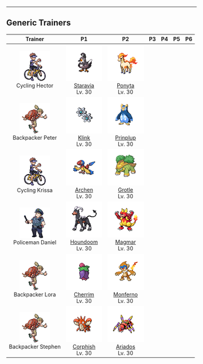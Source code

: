---

## Generic Trainers</h3>

| Trainer | P1 | P2 | P3 | P4 | P5 | P6 |
|:-------:|:--:|:--:|:--:|:--:|:--:|:--:|
| ![Cycling Hector](../../assets/trainers/cycling.png)<br>Cycling Hector | ![Staravia](../../assets/sprites/staravia/front.png)<br>[Staravia](../../pokemon/staravia.wild_md/)<br>Lv. 30 | ![Ponyta](../../assets/sprites/ponyta/front.png)<br>[Ponyta](../../pokemon/ponyta.wild_md/)<br>Lv. 30 |
| ![Backpacker Peter](../../assets/trainers/backpacker.png)<br>Backpacker Peter | ![Klink](../../assets/sprites/klink/front.png)<br>[Klink](../../pokemon/klink.wild_md/)<br>Lv. 30 | ![Prinplup](../../assets/sprites/prinplup/front.png)<br>[Prinplup](../../pokemon/prinplup.wild_md/)<br>Lv. 30 |
| ![Cycling Krissa](../../assets/trainers/cycling.png)<br>Cycling Krissa | ![Archen](../../assets/sprites/archen/front.png)<br>[Archen](../../pokemon/archen.wild_md/)<br>Lv. 30 | ![Grotle](../../assets/sprites/grotle/front.png)<br>[Grotle](../../pokemon/grotle.wild_md/)<br>Lv. 30 |
| ![Policeman Daniel](../../assets/trainers/policeman.png)<br>Policeman Daniel | ![Houndoom](../../assets/sprites/houndoom/front.png)<br>[Houndoom](../../pokemon/houndoom.wild_md/)<br>Lv. 30 | ![Magmar](../../assets/sprites/magmar/front.png)<br>[Magmar](../../pokemon/magmar.wild_md/)<br>Lv. 30 |
| ![Backpacker Lora](../../assets/trainers/backpacker.png)<br>Backpacker Lora | ![Cherrim](../../assets/sprites/cherrim/front.png)<br>[Cherrim](../../pokemon/cherrim.wild_md/)<br>Lv. 30 | ![Monferno](../../assets/sprites/monferno/front.png)<br>[Monferno](../../pokemon/monferno.wild_md/)<br>Lv. 30 |
| ![Backpacker Stephen](../../assets/trainers/backpacker.png)<br>Backpacker Stephen | ![Corphish](../../assets/sprites/corphish/front.png)<br>[Corphish](../../pokemon/corphish.wild_md/)<br>Lv. 30 | ![Ariados](../../assets/sprites/ariados/front.png)<br>[Ariados](../../pokemon/ariados.wild_md/)<br>Lv. 30 |

